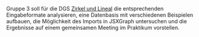 Gruppe 3 soll für die DGS [Zirkel und Lineal](http://zul.rene-grothmann.de)
die entsprechenden Eingabeformate analysieren, eine Datenbasis mit
verschiedenen Beispielen aufbauen, die Möglichkeit des Imports in JSXGraph
untersuchen und die Ergebnisse auf einem gemeinsamen Meeting im Praktikum
vorstellen.
